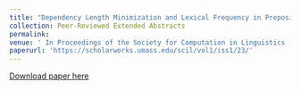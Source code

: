```yaml
---
title: "Dependency Length Minimization and Lexical Frequency in Prepositional Phrase Ordering in English"
collection: Peer-Reviewed Extended Abstracts
permalink: 
venue: ' In Proceedings of the Society for Computation in Linguistics (SCiL) 2018'
paperurl: 'https://scholarworks.umass.edu/scil/vol1/iss1/23/'
---
```

[Download paper here](https://scholarworks.umass.edu/scil/vol1/iss1/23/)
